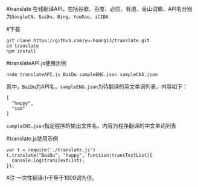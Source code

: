 #translate
在线翻译API，包括谷歌、百度、必应、有道、金山词霸，API名分别为`GoogleCN`、`BaiDu`、`Bing`、`YouDao`、`iCIBA`

#下载

```
git clone https://github.com/yu-huang13/translate.git
cd translate
npm install
```

#translateAPI.js使用示例
```
node translateAPI.js BaiDu sampleENG.json sampleCNS.json
```

其中，`BaiDu`为API名，`sampleENG.json`为待翻译的英文单词列表，内容如下：

```
[
  "happy",
  "sad"
]
```
`sampleCNS.json`指定程序的输出文件名，内容为程序翻译的中文单词列表

#translate.js使用示例
```
var t = require('./translate.js')
t.translate("BaiDu", "happy", function(transTextList){
  console.log(transTextList);
});
```

#注
一次性翻译小于等于1000词为佳。


